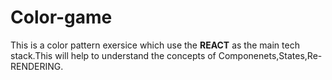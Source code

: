 # Color-game
This is a color pattern exersice which use the <b>REACT</b> as the main tech stack.This will help to understand the concepts of Componenets,States,Re-RENDERING. 
